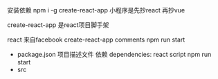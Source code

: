 安装依赖    npm i -g create-react-app
小程序是先抄react 再抄vue


create-react-app 是react项目脚手架

react 来自facebook 
create-react-app comments
npm run start


- package.json 项目描述文件
    依赖 dependencies: react
    script npm run start
- src 